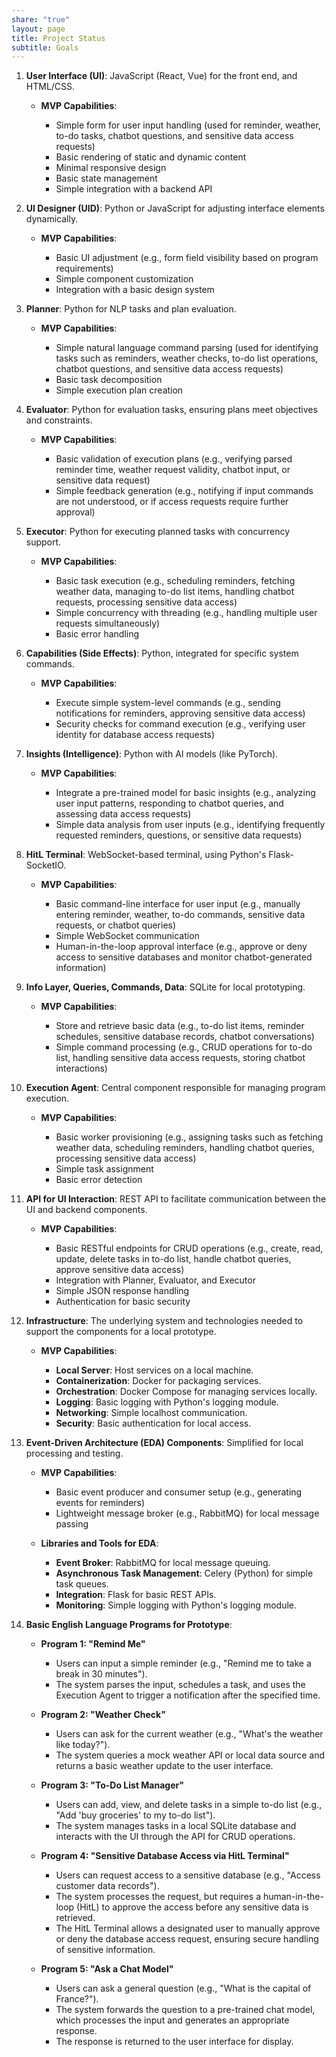 ```yaml
---
share: "true"
layout: page
title: Project Status
subtitle: Goals
---
```


1. **User Interface (UI)**: JavaScript (React, Vue) for the front end, and HTML/CSS.

   - **MVP Capabilities**:

     - Simple form for user input handling (used for reminder, weather, to-do tasks, chatbot questions, and sensitive data access requests)
     - Basic rendering of static and dynamic content
     - Minimal responsive design
     - Basic state management
     - Simple integration with a backend API


2. **UI Designer (UID)**: Python or JavaScript for adjusting interface elements dynamically.

   - **MVP Capabilities**:

     - Basic UI adjustment (e.g., form field visibility based on program requirements)
     - Simple component customization
     - Integration with a basic design system

 
3. **Planner**: Python for NLP tasks and plan evaluation.

   - **MVP Capabilities**:

     - Simple natural language command parsing (used for identifying tasks such as reminders, weather checks, to-do list operations, chatbot questions, and sensitive data access requests)
     - Basic task decomposition
     - Simple execution plan creation

 
4. **Evaluator**: Python for evaluation tasks, ensuring plans meet objectives and constraints.

   - **MVP Capabilities**:

     - Basic validation of execution plans (e.g., verifying parsed reminder time, weather request validity, chatbot input, or sensitive data request)
     - Simple feedback generation (e.g., notifying if input commands are not understood, or if access requests require further approval)

 
5. **Executor**: Python for executing planned tasks with concurrency support.

   - **MVP Capabilities**:

     - Basic task execution (e.g., scheduling reminders, fetching weather data, managing to-do list items, handling chatbot requests, processing sensitive data access)
     - Simple concurrency with threading (e.g., handling multiple user requests simultaneously)
     - Basic error handling

 
6. **Capabilities (Side Effects)**: Python, integrated for specific system commands.

   - **MVP Capabilities**:

     - Execute simple system-level commands (e.g., sending notifications for reminders, approving sensitive data access)
     - Security checks for command execution (e.g., verifying user identity for database access requests)

 
7. **Insights (Intelligence)**: Python with AI models (like PyTorch).

   - **MVP Capabilities**:

     - Integrate a pre-trained model for basic insights (e.g., analyzing user input patterns, responding to chatbot queries, and assessing data access requests)
     - Simple data analysis from user inputs (e.g., identifying frequently requested reminders, questions, or sensitive data requests)

 
8. **HitL Terminal**: WebSocket-based terminal, using Python's Flask-SocketIO.

   - **MVP Capabilities**:

     - Basic command-line interface for user input (e.g., manually entering reminder, weather, to-do commands, sensitive data requests, or chatbot queries)
     - Simple WebSocket communication
     - Human-in-the-loop approval interface (e.g., approve or deny access to sensitive databases and monitor chatbot-generated information)

 
9. **Info Layer, Queries, Commands, Data**: SQLite for local prototyping.

   - **MVP Capabilities**:

     - Store and retrieve basic data (e.g., to-do list items, reminder schedules, sensitive database records, chatbot conversations)
     - Simple command processing (e.g., CRUD operations for to-do list, handling sensitive data access requests, storing chatbot interactions)

 
10. **Execution Agent**: Central component responsible for managing program execution.

    - **MVP Capabilities**:

      - Basic worker provisioning (e.g., assigning tasks such as fetching weather data, scheduling reminders, handling chatbot queries, processing sensitive data access)
      - Simple task assignment
      - Basic error detection

 
11. **API for UI Interaction**: REST API to facilitate communication between the UI and backend components.

    - **MVP Capabilities**:

      - Basic RESTful endpoints for CRUD operations (e.g., create, read, update, delete tasks in to-do list, handle chatbot queries, approve sensitive data access)
      - Integration with Planner, Evaluator, and Executor
      - Simple JSON response handling
      - Authentication for basic security

 
12. **Infrastructure**: The underlying system and technologies needed to support the components for a local prototype.

    - **MVP Capabilities**:

      - **Local Server**: Host services on a local machine.
      - **Containerization**: Docker for packaging services.
      - **Orchestration**: Docker Compose for managing services locally.
      - **Logging**: Basic logging with Python's logging module.
      - **Networking**: Simple localhost communication.
      - **Security**: Basic authentication for local access.

 
13. **Event-Driven Architecture (EDA) Components**: Simplified for local processing and testing.

    - **MVP Capabilities**:

      - Basic event producer and consumer setup (e.g., generating events for reminders)
      - Lightweight message broker (e.g., RabbitMQ) for local message passing

    - **Libraries and Tools for EDA**:

      - **Event Broker**: RabbitMQ for local message queuing.
      - **Asynchronous Task Management**: Celery (Python) for simple task queues.
      - **Integration**: Flask for basic REST APIs.
      - **Monitoring**: Simple logging with Python's logging module.

 
14. **Basic English Language Programs for Prototype**:

    - **Program 1: "Remind Me"**

      - Users can input a simple reminder (e.g., "Remind me to take a break in 30 minutes").
      - The system parses the input, schedules a task, and uses the Execution Agent to trigger a notification after the specified time.

    - **Program 2: "Weather Check"**

      - Users can ask for the current weather (e.g., "What's the weather like today?").
      - The system queries a mock weather API or local data source and returns a basic weather update to the user interface.

    - **Program 3: "To-Do List Manager"**

      - Users can add, view, and delete tasks in a simple to-do list (e.g., "Add 'buy groceries' to my to-do list").
      - The system manages tasks in a local SQLite database and interacts with the UI through the API for CRUD operations.

    - **Program 4: "Sensitive Database Access via HitL Terminal"**

      - Users can request access to a sensitive database (e.g., "Access customer data records").
      - The system processes the request, but requires a human-in-the-loop (HitL) to approve the access before any sensitive data is retrieved.
      - The HitL Terminal allows a designated user to manually approve or deny the database access request, ensuring secure handling of sensitive information.

    - **Program 5: "Ask a Chat Model"**

      - Users can ask a general question (e.g., "What is the capital of France?").
      - The system forwards the question to a pre-trained chat model, which processes the input and generates an appropriate response.
      - The response is returned to the user interface for display.